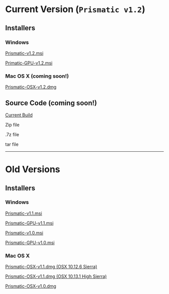 

# Current Version (`Prismatic v1.2`)

## Installers

### Windows 
[Prismatic-v1.2.msi](https://drive.google.com/open?id=1jVtyi4Rbqa5CrWKnEFwoIAW5zoNJDKRo)

[Primatic-GPU-v1.2.msi](https://drive.google.com/open?id=1pL4NUEigjo1WfEq_B56ZPXyn8RHuXB71)

### Mac OS X (coming soon!)
[Prismatic-OSX-v1.2.dmg](http://www.nooooooooooooooo.com/)

## Source Code (coming soon!)

[Current Build](http://www.github.com/prism-em/prismatic)

Zip file

.7z file

tar file

---

# Old Versions

## Installers

### Windows 
[Prismatic-v1.1.msi](https://drive.google.com/open?id=13TZZc1ZAzMMx-cmfiCJCL4pBPqW_icWS)

[Prismatic-GPU-v1.1.msi](https://drive.google.com/open?id=1B9Yq-BBWY3VvNRD-aiKTWGzDME7s8qPh)  

[Prismatic-v1.0.msi](https://drive.google.com/open?id=13TZZc1ZAzMMx-cmfiCJCL4pBPqW_icWS)

[Prismatic-GPU-v1.0.msi](https://drive.google.com/open?id=1MiIWWZTqMEfl-eRi3HQDdgf3iNmIgDS-)

### Mac OS X
[Prismatic-OSX-v1.1.dmg (OSX 10.12.6 Sierra)](https://drive.google.com/open?id=1S1utdTErovvkf-o5P4gTRB5IeC4smYqZ)

[Prismatic-OSX-v1.1.dmg (OSX 10.13.1 High Sierra)](https://drive.google.com/open?id=1OnclVmfDv9oIAXVdTbq6dp94DDiLuWfk) 

[Prismatic-OSX-v1.0.dmg](https://github.com/prism-em/prismatic-binaries/raw/master/Mac/Prismatic-v1.0.dmg.zip)  